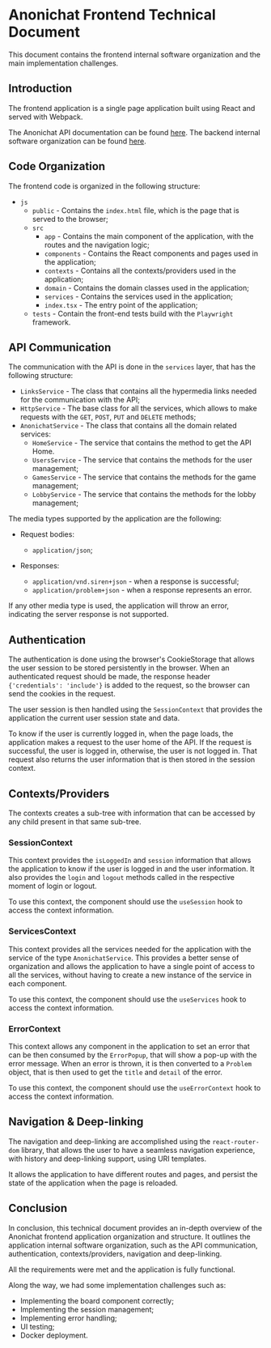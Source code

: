 # Anonichat Frontend Technical Document

This document contains the frontend internal software organization and the main implementation challenges.


## Introduction

The frontend application is a single page application built using React and served with Webpack.

The Anonichat API documentation can be found [here](/docs/README.md).
The backend internal software organization can be found [here](../jvm/README.md).


## Code Organization

The frontend code is organized in the following structure:

* `js`
    * `public` - Contains the `index.html` file, which is the page that is served to the browser;
    * `src`
        * `app` - Contains the main component of the application, with the routes and the navigation logic;
        * `components` - Contains the React components and pages used in the application;
        * `contexts` - Contains all the contexts/providers used in the application;
        * `domain` - Contains the domain classes used in the application;
        * `services` - Contains the services used in the application;
        * `index.tsx` - The entry point of the application;
    * `tests` - Contain the front-end tests build with the `Playwright` framework.


## API Communication

The communication with the API is done in the `services` layer, that has the following structure:

* `LinksService` - The class that contains all the hypermedia links needed for the communication with the API;
* `HttpService` - The base class for all the services, which allows to make requests with the `GET`, `POST`, `PUT` and `DELETE` methods;
* `AnonichatService` - The class that contains all the domain related services:
    * `HomeService` - The service that contains the method to get the API Home.
    * `UsersService` - The service that contains the methods for the user management;
    * `GamesService` - The service that contains the methods for the game management;
    * `LobbyService` - The service that contains the methods for the lobby management;

The media types supported by the application are the following:
* Request bodies:
    * `application/json`;

* Responses:
    * `application/vnd.siren+json` - when a response is successful;
    * `application/problem+json` - when a response represents an error.

If any other media type is used, the application will throw an error, indicating the server response is not supported.


## Authentication

The authentication is done using the browser's CookieStorage that allows the user session to be stored persistently in the browser.
When an authenticated request should be made, the response header `{'credentials': 'include'}` is added to the request, so the browser can send the cookies in the request.

The user session is then handled using the `SessionContext` that provides the application the current user session state and data.

To know if the user is currently logged in, when the page loads, the application makes a request to the user home of the API.
If the request is successful, the user is logged in, otherwise, the user is not logged in. That request also returns the user information
that is then stored in the session context.


## Contexts/Providers

The contexts creates a sub-tree with information that can be accessed by any child present in that same sub-tree.

### SessionContext
    
This context provides the `isLoggedIn` and `session` information that allows the application to know if the user is logged in and the user information.
It also provides the `login` and `logout` methods called in the respective moment of login or logout.

To use this context, the component should use the `useSession` hook to access the context information.


### ServicesContext

This context provides all the services needed for the application with the service of the type `AnonichatService`.
This provides a better sense of organization and allows the application to have a single point of access to all the services, without having
to create a new instance of the service in each component.

To use this context, the component should use the `useServices` hook to access the context information.


### ErrorContext

This context allows any component in the application to set an error that can be then consumed by the `ErrorPopup`, that will show a pop-up with the error message.
When an error is thrown, it is then converted to a `Problem` object, that is then used to get the `title` and `detail` of the error.

To use this context, the component should use the `useErrorContext` hook to access the context information.


## Navigation & Deep-linking

The navigation and deep-linking are accomplished using the `react-router-dom` library, that allows the user to have a 
seamless navigation experience, with history and deep-linking support, using URI templates.

It allows the application to have different routes and pages, and persist the state of the application when the page is reloaded.


## Conclusion

In conclusion, this technical document provides an in-depth overview of the Anonichat frontend application organization and structure.
It outlines the application internal software organization, such as the API communication, authentication, contexts/providers, navigation and deep-linking.

All the requirements were met and the application is fully functional.

Along the way, we had some implementation challenges such as:
* Implementing the board component correctly;
* Implementing the session management;
* Implementing error handling;
* UI testing;
* Docker deployment.
